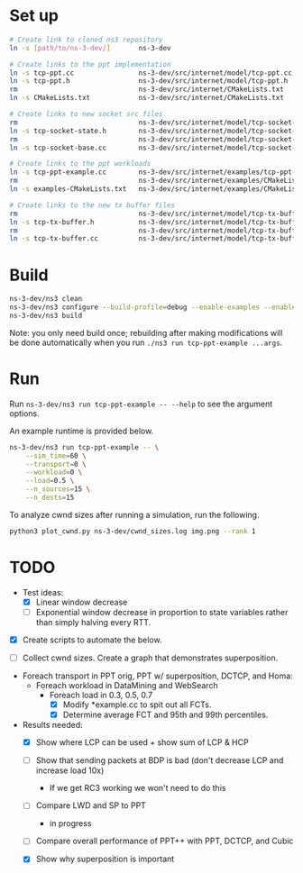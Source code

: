 # Set up

```bash
# Create link to cloned ns3 repository
ln -s [path/to/ns-3-dev/]       ns-3-dev

# Create links to the ppt implementation
ln -s tcp-ppt.cc                ns-3-dev/src/internet/model/tcp-ppt.cc
ln -s tcp-ppt.h                 ns-3-dev/src/internet/model/tcp-ppt.h
rm                              ns-3-dev/src/internet/CMakeLists.txt
ln -s CMakeLists.txt            ns-3-dev/src/internet/CMakeLists.txt

# Create links to new socket src files
rm                              ns-3-dev/src/internet/model/tcp-socket-state.h
ln -s tcp-socket-state.h        ns-3-dev/src/internet/model/tcp-socket-state.h
rm                              ns-3-dev/src/internet/model/tcp-socket-base.cc
ln -s tcp-socket-base.cc        ns-3-dev/src/internet/model/tcp-socket-base.cc

# Create links to the ppt workloads
ln -s tcp-ppt-example.cc        ns-3-dev/src/internet/examples/tcp-ppt-example.cc
rm                              ns-3-dev/src/internet/examples/CMakeLists.txt
ln -s examples-CMakeLists.txt   ns-3-dev/src/internet/examples/CMakeLists.txt

# Create links to the new tx buffer files
rm                              ns-3-dev/src/internet/model/tcp-tx-buffer.h
ln -s tcp-tx-buffer.h           ns-3-dev/src/internet/model/tcp-tx-buffer.h
rm                              ns-3-dev/src/internet/model/tcp-tx-buffer.cc
ln -s tcp-tx-buffer.cc          ns-3-dev/src/internet/model/tcp-tx-buffer.cc
```

# Build

```bash
ns-3-dev/ns3 clean
ns-3-dev/ns3 configure --build-profile=debug --enable-examples --enable-tests
ns-3-dev/ns3 build
```

Note: you only need build once; rebuilding after making modifications will be done automatically when you run `./ns3 run tcp-ppt-example ...args`.

# Run

Run `ns-3-dev/ns3 run tcp-ppt-example -- --help` to see the argument options.

An example runtime is provided below.
```bash
ns-3-dev/ns3 run tcp-ppt-example -- \
    --sim_time=60 \
    --transport=0 \
    --workload=0 \
    --load=0.5 \
    --n_sources=15 \
    --n_dests=15
```

To analyze cwnd sizes after running a simulation, run the following.
```bash
python3 plot_cwnd.py ns-3-dev/cwnd_sizes.log img.png --rank 1
```


# TODO
  - Test ideas:
    - [X] Linear window decrease
    - [ ] Exponential window decrease in proportion to state variables rather than simply halving every RTT.

  - [X] Create scripts to automate the below.

  - [ ] Collect cwnd sizes. Create a graph that demonstrates superposition.

  - Foreach transport in PPT orig, PPT w/ superposition, DCTCP, and Homa:
    - Foreach workload in DataMining and WebSearch
      - Foreach load in 0.3, 0.5, 0.7
        - [X] Modify \*example.cc to spit out all FCTs.
        - [X] Determine average FCT and 95th and 99th percentiles.

  - Results needed:
    - [X] Show where LCP can be used + show sum of LCP & HCP
    - [ ] Show that sending packets at BDP is bad (don't decrease LCP and increase load 10x)
      - If we get RC3 working we won't need to do this
    - [ ] Compare LWD and SP to PPT
      - in progress
    - [ ] Compare overall performance of PPT++ with PPT, DCTCP, and Cubic
    - [X] Show why superposition is important


